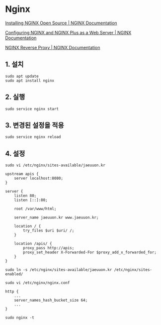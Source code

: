 # Nginx

[Installing NGINX Open Source | NGINX Documentation](https://docs.nginx.com/nginx/admin-guide/installing-nginx/installing-nginx-open-source/)

[Configuring NGINX and NGINX Plus as a Web Server | NGINX Documentation](https://docs.nginx.com/nginx/admin-guide/web-server/web-server/)

[NGINX Reverse Proxy | NGINX Documentation](https://docs.nginx.com/nginx/admin-guide/web-server/reverse-proxy/)

## 1. 설치
```
sudo apt update
sudo apt install nginx
```

## 2. 실행
```
sudo service nginx start
```

## 3. 변경된 설정을 적용
```
sudo service nginx reload
```

## 4. 설정
```
sudo vi /etc/nginx/sites-available/jaeuuon.kr

upstream apis {
	server localhost:8080;
}

server {
	listen 80;
	listen [::]:80;

	root /var/www/html;

	server_name jaeuuon.kr www.jaeuuon.kr;

	location / {
		try_files $uri $uri/ /;
	}

	location /apis/ {
		proxy_pass http://apis;
		proxy_set_header X-Forwarded-For $proxy_add_x_forwarded_for;
	}
}
```
```
sudo ln -s /etc/nginx/sites-available/jaeuuon.kr /etc/nginx/sites-enabled/
```
```
sudo vi /etc/nginx/nginx.conf

http {
	...
	server_names_hash_bucket_size 64;
	...
}
```
```
sudo nginx -t
```

